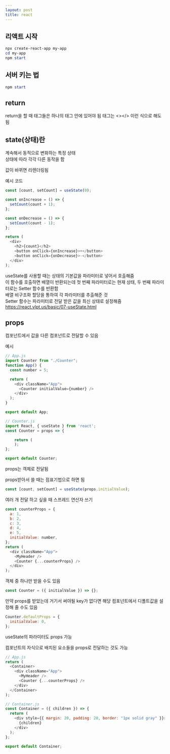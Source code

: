 ```yaml
---
layout: post
title: react
---
```


## 리액트 시작

```powershell
npx create-react-app my-app
cd my-app
npm start
```

## 서버 키는 법

```powershell
npm start
```

## return

return을 할 때 태그들은 하나의 태그 안에 있어야 됨
태그는 <></> 이런 식으로 해도 됨

## state(상태)란

계속해서 동적으로 변화하는 특정 상태  
상태에 따라 각각 다른 동작을 함

값이 바뀌면 리렌더링됨

예시 코드

```javascript
const [count, setCount] = useState(0);

const onIncrease = () => {
  setCount(count + 1);
};

const onDecrease = () => {
  setCount(count - 1);
};

return (
  <div>
    <h2>{count}</h2>
    <button onClick={onIncrease}>+</button>
    <button onClick={onDecrease}>-</button>
  </div>
);
```

useState를 사용할 때는 상태의 기본값을 파라미터로 넣어서 호출해줌  
이 함수를 호출하면 배열이 반환되는데 첫 번째 파라미터로는 현재 상태, 두 번째 파라미터로는 Setter 함수를 반환함  
배열 비구조화 할당을 통하여 각 파라미터를 추출해준 것  
Setter 함수는 파라미터로 전달 받은 값을 최신 상태로 설정해줌  
https://react.vlpt.us/basic/07-useState.html

## props

컴포넌트에서 값을 다른 컴포넌트로 전달할 수 있음

예시

```javascript
// App.js
import Counter from "./Counter";
function App() {
  const number = 5;

  return (
    <div className="App">
      <Counter initialValue={number} />
    </div>
  );
}

export default App;

// Counter.js
import React, { useState } from 'react';
const Counter = props => {

    return (
    );
};

export default Counter;

```

props는 객체로 전달됨

props받아서 쓸 때는 점표기법으로 하면 됨

```javascript
const [count, setCount] = useState(props.initialValue);
```

여러 개 전달 하고 싶을 때 스프레드 연산자 쓰기

```javascript
const counterProps = {
  a: 1,
  b: 2,
  c: 3,
  d: 4,
  e: 5,
  initialValue: number,
};
return (
  <div className="App">
    <MyHeader />
    <Counter {...counterProps} />
  </div>
);
```

객체 중 하나만 받을 수도 있음

```javascript
const Counter = ({ initialValue }) => {};
```

만약 props를 받았는데 거기서 써야될 key가 없다면 해당 컴포넌트에서 디폴트값을 설정해 줄 수도 있음

```javascript
Counter.defaultProps = {
  initialValue: 0,
};
```

useState의 파라미터도 props 가능

컴포넌트의 자식으로 배치된 요소들을 props로 전달하는 것도 가능

```javascript
// App.js
return (
  <Container>
    <div className="App">
      <MyHeader />
      <Counter {...counterProps} />
    </div>
  </Container>
);

// Container.js
const Container = ({ children }) => {
  return (
    <div style={{ margin: 20, padding: 20, border: "1px solid gray" }}>
      {children}
    </div>
  );
};

export default Container;
```
